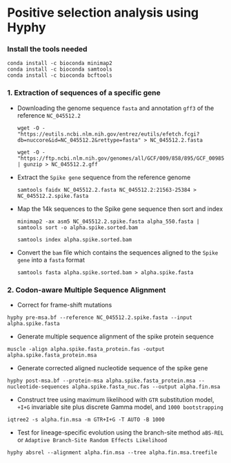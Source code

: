 # Positive selection analysis using Hyphy

### Install the tools needed
```
conda install -c bioconda minimap2
conda install -c bioconda samtools
conda install -c bioconda bcftools
```

### 1. Extraction of sequences of a specific gene
- Downloading the genome sequence `fasta` and annotation `gff3` of the reference `NC_045512.2`

  ```
  wget -O - "https://eutils.ncbi.nlm.nih.gov/entrez/eutils/efetch.fcgi?db=nuccore&id=NC_045512.2&rettype=fasta" > NC_045512.2.fasta

  wget -O - "https://ftp.ncbi.nlm.nih.gov/genomes/all/GCF/009/858/895/GCF_009858895.2_ASM985889v3/GCF_009858895.2_ASM985889v3_genomic.gff.gz" | gunzip > NC_045512.2.gff
  ```

- Extract the `Spike gene` sequence from the reference genome
  ```
  samtools faidx NC_045512.2.fasta NC_045512.2:21563-25384 > NC_045512.2.spike.fasta
  ```

- Map the 14k sequences to the Spike gene sequence then sort and index
  ```
  minimap2 -ax asm5 NC_045512.2.spike.fasta alpha_550.fasta | samtools sort -o alpha.spike.sorted.bam
  
  samtools index alpha.spike.sorted.bam
  ```

- Convert the `bam` file which contains the sequences aligned to the `Spike gene` into a `fasta` format
  ```
  samtools fasta alpha.spike.sorted.bam > alpha.spike.fasta
  ```

### 2. Codon-aware Multiple Sequence Alignment
- Correct for frame-shift mutations
```
hyphy pre-msa.bf --reference NC_045512.2.spike.fasta --input alpha.spike.fasta
```

- Generate multiple sequence alignment of the spike protein sequence
```
muscle -align alpha.spike.fasta_protein.fas -output alpha.spike.fasta_protein.msa
```

- Generate corrected aligned nucleotide sequence of the spike gene 
```
hyphy post-msa.bf --protein-msa alpha.spike.fasta_protein.msa --nucleotide-sequences alpha.spike.fasta_nuc.fas --output alpha.fin.msa
```

- Construct tree using maximum likelihood with `GTR` substitution model, `+I+G` invariable site plus discrete Gamma model, and `1000 bootstrapping`
```
iqtree2 -s alpha.fin.msa -m GTR+I+G -T AUTO -B 1000
```

- Test for lineage-specific evolution using the branch-site method `aBS-REL` or `Adaptive Branch-Site Random Effects Likelihood`
```
hyphy absrel --alignment alpha.fin.msa --tree alpha.fin.msa.treefile
```
